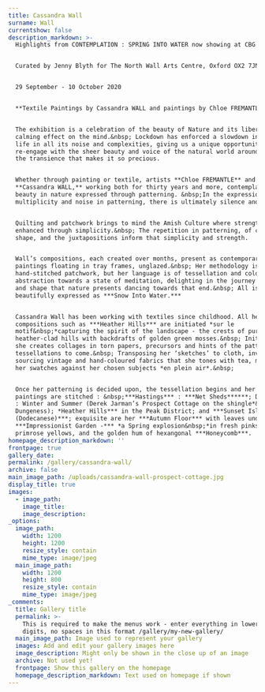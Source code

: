 ```yaml
---
title: Cassandra Wall
surname: Wall
currentshow: false
description_markdown: >-
  Highlights from CONTEMPLATION : SPRING INTO WATER now showing at CBG


  Curated by Jenny Blyth for The North Wall Arts Centre, Oxford OX2 7JN


  29 September - 10 October 2020


  **Textile Paintings by Cassandra WALL and paintings by Chloe FREMANTLE**


  The exhibition is a celebration of the beauty of Nature and its liberating and
  calming effect on the mind.&nbsp; Lockdown has enforced a slowdown in pace of
  life in all its noise and complexities, giving us a unique opportunity to
  re-engage with the sheer beauty and voice of the natural world around us, and
  the transience that makes it so precious.


  Whether through painting or textile, artists **Chloe FREMANTLE** and
  **Cassandra WALL,** working both for thirty years and more, contemplate that
  beauty in nature expressed through patterning. &nbsp;In the expression of the
  multiplicity and noise in patterning, there is ultimately silence and calm.


  Quilting and patchwork brings to mind the Amish Culture where strength is
  enhanced through simplicity.&nbsp; The repetition in patterning, of colour and
  shape, and the juxtapositions inform that simplicity and strength.


  Wall’s compositions, each created over months, present as contemporary textile
  paintings floating in tray frames, unglazed.&nbsp; Her methodology is
  hand-stitched patchwork, but her language is of tessellation and colourfield
  abstraction towards a state of meditation, delighting in the journey of colour
  and shape that nature presents dancing towards that end.&nbsp; All is
  beautifully expressed as ***Snow Into Water.***


  Cassandra Wall has been working with textiles since childhood. All her
  compositions such as ***Heather Hills*** are initiated *sur le
  motif&nbsp;*capturing the spirit of the landscape - the crests of purple
  heather-clad hills with backdrafts of golden green mosses.&nbsp; Initially,
  she creates collages in torn papers, precursors and hints of the patterns and
  tessellations to come.&nbsp; Transposing her ‘sketches’ to cloth, involves
  sourcing vintage and hand-coloured fabrics that she tones with tea, matching
  her swatches against her chosen subjects *en plein air*.&nbsp;


  Once her patterning is decided upon, the tessellation begins and her textile
  paintings are stitched : &nbsp;***Hastings*** : ***Net Sheds******; Dungeness
  : Winter and Summer (Derek Jarman’s Prospect Cottage on the shingle*&nbsp;at
  Dungeness); *Heather Hills*** in the Peak District; and ***Sunset Islands
  (Dodecanese)***; exquisite are her ***Autumn Floor*** with leaves underfoot,
  ***Impressionist Garden -*** *a Spring explosion&nbsp;*in fresh pinks and
  primrose yellows, and the golden hum of hexangonal ***Honeycomb***.
homepage_description_markdown: ''
frontpage: true
gallery_date:
permalink: /gallery/cassandra-wall/
archive: false
main_image_path: /uploads/cassandra-wall-prospect-cottage.jpg
display_title: true
images:
  - image_path:
    image_title:
    image_description:
_options:
  image_path:
    width: 1200
    height: 1200
    resize_style: contain
    mime_type: image/jpeg
  main_image_path:
    width: 1200
    height: 800
    resize_style: contain
    mime_type: image/jpeg
_comments:
  title: Gallery title
  permalink: >-
    This is required to make the menus work - enter everything in lower case, no
    digits, no spaces in this format /gallery/my-new-gallery/
  main_image_path: Image used to represent your gallery
  images: Add and edit your gallery images here
  image_description: Might only be shown in the close up of an image
  archive: Not used yet!
  frontpage: Show this gallery on the homepage
  homepage_description_markdown: Text used on homepage if shown
---
```

